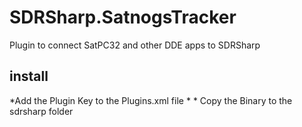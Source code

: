 # SDRSharp.SatnogsTracker
Plugin to connect SatPC32 and other DDE apps to SDRSharp

## install
*Add the Plugin Key to the Plugins.xml file
	* <add key="SatnogsTracker" value="SDRSharp.SatnogsTracker.SatnogsTrackerPlugin,SDRSharp.SatnogsTracker" /> 
	* Copy the Binary to the sdrsharp folder